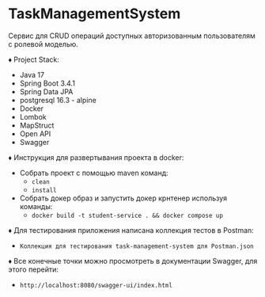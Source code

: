 # TaskManagementSystem
Сервис для CRUD операций доступных авторизованным пользователям с ролевой моделью.

♦ Project Stack:
* Java 17
* Spring Boot 3.4.1
* Spring Data JPA
* postgresql 16.3 - alpine
* Docker
* Lombok
* MapStruct
* Open API
* Swagger   

♦ Инструкция для развертывания проекта в docker:
* Собрать проект с помощью maven команд:
    * `clean`
    * `install`
* Собрать докер образ и запустить докер крнтенер используя команды:
    * `docker build -t student-service . && docker compose up`

♦ Для тестирования приложения написана коллекция тестов в Postman:
   * `Коллекция для тестирования task-management-system для Postman.json`

♦ Все конечные точки можно просмотреть в документации Swagger, для этого перейти:
  * `http://localhost:8080/swagger-ui/index.html`

